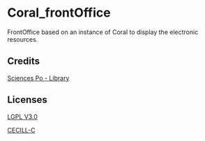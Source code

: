 # Coral_frontOffice
FrontOffice based on an instance of Coral to display the electronic resources.


## Credits

[Sciences Po - Library](http://www.sciencespo.fr/bibliotheque/en)


## Licenses
[LGPL V3.0](http://www.gnu.org/licenses/lgpl.txt "LGPL V3.0")

[CECILL-C](http://www.cecill.info/licences/Licence_CeCILL-C_V1-fr.html "CECILL-C")